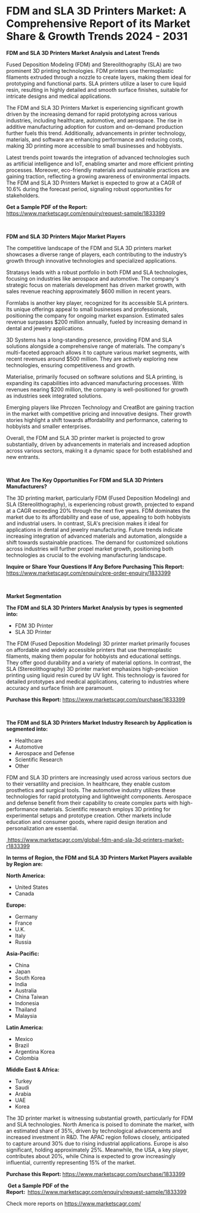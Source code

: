 <p><h1>FDM and SLA 3D Printers Market: A Comprehensive Report of its Market Share & Growth Trends 2024 - 2031</h1></p><p><strong>FDM and SLA 3D Printers Market Analysis and Latest Trends</strong></p>
<p><p>Fused Deposition Modeling (FDM) and Stereolithography (SLA) are two prominent 3D printing technologies. FDM printers use thermoplastic filaments extruded through a nozzle to create layers, making them ideal for prototyping and functional parts. SLA printers utilize a laser to cure liquid resin, resulting in highly detailed and smooth surface finishes, suitable for intricate designs and medical applications.</p><p>The FDM and SLA 3D Printers Market is experiencing significant growth driven by the increasing demand for rapid prototyping across various industries, including healthcare, automotive, and aerospace. The rise in additive manufacturing adoption for custom and on-demand production further fuels this trend. Additionally, advancements in printer technology, materials, and software are enhancing performance and reducing costs, making 3D printing more accessible to small businesses and hobbyists.</p><p>Latest trends point towards the integration of advanced technologies such as artificial intelligence and IoT, enabling smarter and more efficient printing processes. Moreover, eco-friendly materials and sustainable practices are gaining traction, reflecting a growing awareness of environmental impacts. The FDM and SLA 3D Printers Market is expected to grow at a CAGR of 10.6% during the forecast period, signaling robust opportunities for stakeholders.</p></p>
<p><strong>Get a Sample PDF of the Report:&nbsp;</strong> <a href="https://www.marketscagr.com/enquiry/request-sample/1833399?utm_campaign=1869&utm_medium=2&utm_source=Github&utm_content=ia&utm_term=01012025&utm_id=fdm-and-sla-3d-printers">https://www.marketscagr.com/enquiry/request-sample/1833399</a></p>
<p>&nbsp;</p>
<p><strong>FDM and SLA 3D Printers Major Market Players</strong></p>
<p><p>The competitive landscape of the FDM and SLA 3D printers market showcases a diverse range of players, each contributing to the industry’s growth through innovative technologies and specialized applications. </p><p>Stratasys leads with a robust portfolio in both FDM and SLA technologies, focusing on industries like aerospace and automotive. The company's strategic focus on materials development has driven market growth, with sales revenue reaching approximately $600 million in recent years. </p><p>Formlabs is another key player, recognized for its accessible SLA printers. Its unique offerings appeal to small businesses and professionals, positioning the company for ongoing market expansion. Estimated sales revenue surpasses $200 million annually, fueled by increasing demand in dental and jewelry applications.</p><p>3D Systems has a long-standing presence, providing FDM and SLA solutions alongside a comprehensive range of materials. The company's multi-faceted approach allows it to capture various market segments, with recent revenues around $500 million. They are actively exploring new technologies, ensuring competitiveness and growth.</p><p>Materialise, primarily focused on software solutions and SLA printing, is expanding its capabilities into advanced manufacturing processes. With revenues nearing $200 million, the company is well-positioned for growth as industries seek integrated solutions.</p><p>Emerging players like Phrozen Technology and CreatBot are gaining traction in the market with competitive pricing and innovative designs. Their growth stories highlight a shift towards affordability and performance, catering to hobbyists and smaller enterprises.</p><p>Overall, the FDM and SLA 3D printer market is projected to grow substantially, driven by advancements in materials and increased adoption across various sectors, making it a dynamic space for both established and new entrants.</p></p>
<p>&nbsp;</p>
<p><strong>What Are The Key Opportunities For FDM and SLA 3D Printers Manufacturers?</strong></p>
<p><p>The 3D printing market, particularly FDM (Fused Deposition Modeling) and SLA (Stereolithography), is experiencing robust growth, projected to expand at a CAGR exceeding 20% through the next five years. FDM dominates the market due to its affordability and ease of use, appealing to both hobbyists and industrial users. In contrast, SLA's precision makes it ideal for applications in dental and jewelry manufacturing. Future trends indicate increasing integration of advanced materials and automation, alongside a shift towards sustainable practices. The demand for customized solutions across industries will further propel market growth, positioning both technologies as crucial to the evolving manufacturing landscape.</p></p>
<p><strong>Inquire or Share Your Questions If Any Before Purchasing This Report:</strong> <a href="https://www.marketscagr.com/enquiry/pre-order-enquiry/1833399?utm_campaign=1869&utm_medium=2&utm_source=Github&utm_content=ia&utm_term=01012025&utm_id=fdm-and-sla-3d-printers">https://www.marketscagr.com/enquiry/pre-order-enquiry/1833399</a></p>
<p>&nbsp;</p>
<p><strong>Market Segmentation</strong></p>
<p><strong>The FDM and SLA 3D Printers Market Analysis by types is segmented into:</strong></p>
<p><ul><li>FDM 3D Printer</li><li>SLA 3D Printer</li></ul></p>
<p><p>The FDM (Fused Deposition Modeling) 3D printer market primarily focuses on affordable and widely accessible printers that use thermoplastic filaments, making them popular for hobbyists and educational settings. They offer good durability and a variety of material options. In contrast, the SLA (Stereolithography) 3D printer market emphasizes high-precision printing using liquid resin cured by UV light. This technology is favored for detailed prototypes and medical applications, catering to industries where accuracy and surface finish are paramount.</p></p>
<p><strong>Purchase this Report:&nbsp;</strong><a href="https://www.marketscagr.com/purchase/1833399?utm_campaign=1869&utm_medium=2&utm_source=Github&utm_content=ia&utm_term=01012025&utm_id=fdm-and-sla-3d-printers">https://www.marketscagr.com/purchase/1833399</a></p>
<p>&nbsp;</p>
<p><strong>The FDM and SLA 3D Printers Market Industry Research by Application is segmented into:</strong></p>
<p><ul><li>Healthcare</li><li>Automotive</li><li>Aerospace and Defense</li><li>Scientific Research</li><li>Other</li></ul></p>
<p><p>FDM and SLA 3D printers are increasingly used across various sectors due to their versatility and precision. In healthcare, they enable custom prosthetics and surgical tools. The automotive industry utilizes these technologies for rapid prototyping and lightweight components. Aerospace and defense benefit from their capability to create complex parts with high-performance materials. Scientific research employs 3D printing for experimental setups and prototype creation. Other markets include education and consumer goods, where rapid design iteration and personalization are essential.</p></p>
<p><a href="https://www.marketscagr.com/global-fdm-and-sla-3d-printers-market-r1833399?utm_campaign=1869&utm_medium=2&utm_source=Github&utm_content=ia&utm_term=01012025&utm_id=fdm-and-sla-3d-printers">&nbsp;https://www.marketscagr.com/global-fdm-and-sla-3d-printers-market-r1833399</a></p>
<p><strong>In terms of Region, the FDM and SLA 3D Printers Market Players available by Region are:</strong></p>
<p>
    <p> <strong> North America: </strong>
        <ul>
            <li>United States</li>
            <li>Canada</li>
        </ul>
        </p> 
    <p> <strong> Europe: </strong>
        <ul>
            <li>Germany</li>
            <li>France</li>
            <li>U.K.</li>
            <li>Italy</li>
            <li>Russia</li>
        </ul>
        </p> 
    <p> <strong> Asia-Pacific: </strong>
        <ul>
            <li>China</li>
            <li>Japan</li>
            <li>South Korea</li>
            <li>India</li>
            <li>Australia</li>
            <li>China Taiwan</li>
            <li>Indonesia</li>
            <li>Thailand</li>
            <li>Malaysia</li>
        </ul>
        </p> 
    <p> <strong> Latin America: </strong>
        <ul>
            <li>Mexico</li>
            <li>Brazil</li>
            <li>Argentina Korea</li>
            <li>Colombia</li>
        </ul>
        </p> 
    <p> <strong> Middle East & Africa: </strong>
        <ul>
            <li>Turkey</li>
            <li>Saudi</li>
            <li>Arabia</li>
            <li>UAE</li>
            <li>Korea</li>
        </ul>
    </p>
    </p>
<p><p>The 3D printer market is witnessing substantial growth, particularly for FDM and SLA technologies. North America is poised to dominate the market, with an estimated share of 35%, driven by technological advancements and increased investment in R&D. The APAC region follows closely, anticipated to capture around 30% due to rising industrial applications. Europe is also significant, holding approximately 25%. Meanwhile, the USA, a key player, contributes about 20%, while China is expected to grow increasingly influential, currently representing 15% of the market.</p></p>
<p><strong>Purchase this Report: </strong><a href="https://www.marketscagr.com/purchase/1833399?utm_campaign=1869&utm_medium=2&utm_source=Github&utm_content=ia&utm_term=01012025&utm_id=fdm-and-sla-3d-printers">https://www.marketscagr.com/purchase/1833399</a></p>
<p>&nbsp;<strong>Get a Sample PDF of the Report:&nbsp;&nbsp;</strong><a href="https://www.marketscagr.com/enquiry/request-sample/1833399?utm_campaign=1869&utm_medium=2&utm_source=Github&utm_content=ia&utm_term=01012025&utm_id=fdm-and-sla-3d-printers">https://www.marketscagr.com/enquiry/request-sample/1833399</a></p>
<p><strong></strong></p>
<p>Check more reports on <a href="https://www.marketscagr.com/?utm_campaign=1869&utm_medium=2&utm_source=Github&utm_content=ia&utm_term=01012025&utm_id=fdm-and-sla-3d-printers">https://www.marketscagr.com/</a></p>